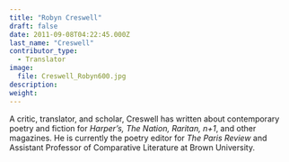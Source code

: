 ```yaml
---
title: "Robyn Creswell"
draft: false
date: 2011-09-08T04:22:45.000Z
last_name: "Creswell"
contributor_type:
  - Translator
image:
  file: Creswell_Robyn600.jpg
description:
weight:
---
```


A critic, translator, and scholar, Creswell has written about contemporary poetry and fiction for _Harper’s, The Nation, Raritan, n+1_, and other magazines. He is currently the poetry editor for _The Paris Review_ and Assistant Professor of Comparative Literature at Brown University.


